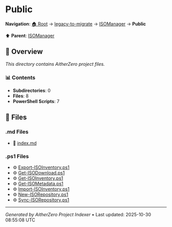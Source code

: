 # Public

**Navigation**: [🏠 Root](../../../index.md) → [legacy-to-migrate](../../index.md) → [ISOManager](../index.md) → **Public**

⬆️ **Parent**: [ISOManager](../index.md)

## 📖 Overview

*This directory contains AitherZero project files.*

### 📊 Contents

- **Subdirectories**: 0
- **Files**: 8
- **PowerShell Scripts**: 7

## 📄 Files

### .md Files

- 📝 [index.md](./index.md)

### .ps1 Files

- ⚙️ [Export-ISOInventory.ps1](./Export-ISOInventory.ps1)
- ⚙️ [Get-ISODownload.ps1](./Get-ISODownload.ps1)
- ⚙️ [Get-ISOInventory.ps1](./Get-ISOInventory.ps1)
- ⚙️ [Get-ISOMetadata.ps1](./Get-ISOMetadata.ps1)
- ⚙️ [Import-ISOInventory.ps1](./Import-ISOInventory.ps1)
- ⚙️ [New-ISORepository.ps1](./New-ISORepository.ps1)
- ⚙️ [Sync-ISORepository.ps1](./Sync-ISORepository.ps1)

---

*Generated by AitherZero Project Indexer* • Last updated: 2025-10-30 08:55:08 UTC

